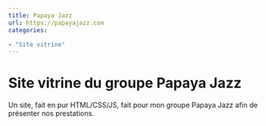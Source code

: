 ```yaml
---
title: Papaya Jazz
url: https://papayajazz.com
categories:

- "Site vitrine"
---
```


# Site vitrine du groupe Papaya Jazz

Un site, fait en pur HTML/CSS/JS, fait pour mon groupe Papaya Jazz afin de présenter nos prestations.